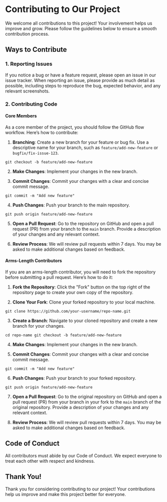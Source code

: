 # Contributing to Our Project

We welcome all contributions to this project! Your involvement helps us improve and grow. Please follow the guidelines below to ensure a smooth contribution process.

## Ways to Contribute

### 1. Reporting Issues

If you notice a bug or have a feature request, please open an issue in our issue tracker. When reporting an issue, please provide as much detail as possible, including steps to reproduce the bug, expected behavior, and any relevant screenshots.

### 2. Contributing Code

#### Core Members

As a core member of the project, you should follow the GitHub flow workflow. Here’s how to contribute:

1. **Branching**: Create a new branch for your feature or bug fix. Use a descriptive name for your branch, such as `feature/add-new-feature` or `bugfix/fix-issue-123`.

``` git checkout -b feature/add-new-feature ```

2. **Make Changes**: Implement your changes in the new branch.

3. **Commit Changes**: Commit your changes with a clear and concise commit message.

``` git commit -m "Add new feature" ```


4. **Push Changes**: Push your branch to the main repository.

``` git push origin feature/add-new-feature ```


5. **Open a Pull Request**: Go to the repository on GitHub and open a pull request (PR) from your branch to the `main` branch. Provide a description of your changes and any relevant context.

6. **Review Process**: We will review pull requests within 7 days. You may be asked to make additional changes based on feedback.

#### Arms-Length Contributors

If you are an arms-length contributor, you will need to fork the repository before submitting a pull request. Here’s how to do it:

1. **Fork the Repository**: Click the "Fork" button on the top right of the repository page to create your own copy of the repository.

2. **Clone Your Fork**: Clone your forked repository to your local machine.

```git clone https://github.com/your-username/repo-name.git```


3. **Create a Branch**: Navigate to your cloned repository and create a new branch for your changes.

``` cd repo-name git checkout -b feature/add-new-feature ```

4. **Make Changes**: Implement your changes in the new branch.

5. **Commit Changes**: Commit your changes with a clear and concise commit message.

``` git commit -m "Add new feature" ```

6. **Push Changes**: Push your branch to your forked repository.

``` git push origin feature/add-new-feature ```

7. **Open a Pull Request**: Go to the original repository on GitHub and open a pull request (PR) from your branch in your fork to the `main` branch of the original repository. Provide a description of your changes and any relevant context.

8. **Review Process**: We will review pull requests within 7 days. You may be asked to make additional changes based on feedback.

## Code of Conduct

All contributors must abide by our Code of Conduct. We expect everyone to treat each other with respect and kindness.

## Thank You!

Thank you for considering contributing to our project! Your contributions help us improve and make this project better for everyone.



